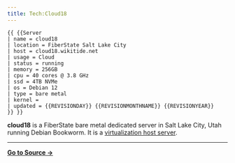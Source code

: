 ```yaml
---
title: Tech:Cloud18
---
```


```
{{ {{Server
| name = cloud18
| location = FiberState Salt Lake City
| host = cloud18.wikitide.net
| usage = Cloud
| status = running
| memory = 256GB
| cpu = 40 cores @ 3.8 GHz
| ssd = 4TB NVMe
| os = Debian 12
| type = bare metal
| kernel = 
| updated = {{REVISIONDAY}} {{REVISIONMONTHNAME}} {{REVISIONYEAR}}
}} }}
```

**cloud18** is a FiberState bare metal dedicated server in Salt Lake City, Utah running Debian Bookworm. It is a [virtualization host server](/tech-docs/techproxmox).



----
**[Go to Source &rarr;](https://meta.miraheze.org/wiki/Tech:Cloud18)**